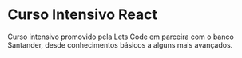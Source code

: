# Curso Intensivo React

Curso intensivo promovido pela Lets Code em parceira com o banco Santander, desde conhecimentos básicos a alguns mais avançados.




